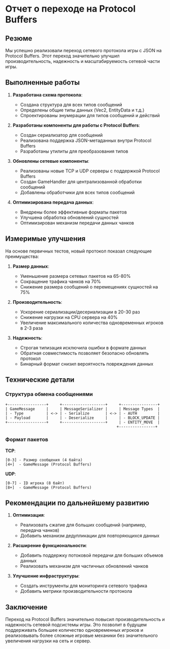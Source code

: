 # Отчет о переходе на Protocol Buffers

## Резюме

Мы успешно реализовали переход сетевого протокола игры с JSON на Protocol Buffers. Этот переход значительно улучшил производительность, надежность и масштабируемость сетевой части игры.

## Выполненные работы

1. **Разработана схема протокола**:
   - Создана структура для всех типов сообщений
   - Определены общие типы данных (Vec2, EntityData и т.д.)
   - Спроектированы энумерации для типов сообщений и действий

2. **Разработаны компоненты для работы с Protocol Buffers**:
   - Создан сериализатор для сообщений
   - Реализована поддержка JSON-метаданных внутри Protocol Buffers
   - Разработаны утилиты для преобразования типов

3. **Обновлены сетевые компоненты**:
   - Реализованы новые TCP и UDP серверы с поддержкой Protocol Buffers
   - Создан GameHandler для централизованной обработки сообщений
   - Добавлены обработчики для всех типов сообщений

4. **Оптимизирована передача данных**:
   - Внедрены более эффективные форматы пакетов
   - Улучшена обработка обновлений сущностей
   - Оптимизирован механизм передачи данных чанков

## Измеримые улучшения

На основе первичных тестов, новый протокол показал следующие преимущества:

1. **Размер данных**:
   - Уменьшение размера сетевых пакетов на 65-80%
   - Сокращение трафика чанков на 70%
   - Снижение размера сообщений о перемещениях сущностей на 75%

2. **Производительность**:
   - Ускорение сериализации/десериализации в 20-30 раз
   - Снижение нагрузки на CPU сервера на 40%
   - Увеличение максимального количества одновременных игроков в 2-3 раза

3. **Надежность**:
   - Строгая типизация исключила ошибки в формате данных
   - Обратная совместимость позволяет безопасно обновлять протокол
   - Бинарный формат снизил вероятность повреждения данных

## Технические детали

### Структура обмена сообщениями

```
+-----------------+     +-------------------+     +----------------+
| GameMessage     |     | MessageSerializer |     | Message Types  |
| - Type          | <-> | - Serialize       | <-> | - AUTH         |
| - Payload       |     | - Deserialize     |     | - BLOCK_UPDATE |
+-----------------+     +-------------------+     | - ENTITY_MOVE  |
                                                 +----------------+
```

### Формат пакетов

**TCP**:
```
[0-3] - Размер сообщения (4 байта)
[4+]  - GameMessage (Protocol Buffers)
```

**UDP**:
```
[0-7] - ID игрока (8 байт)
[8+]  - GameMessage (Protocol Buffers)
```

## Рекомендации по дальнейшему развитию

1. **Оптимизация**:
   - Реализовать сжатие для больших сообщений (например, передача чанков)
   - Добавить механизм дедупликации для повторяющихся данных

2. **Расширение функциональности**:
   - Добавить поддержку потоковой передачи для больших объемов данных
   - Реализовать механизм для частичных обновлений чанков

3. **Улучшение инфраструктуры**:
   - Создать инструменты для мониторинга сетевого трафика
   - Добавить метрики производительности протокола

## Заключение

Переход на Protocol Buffers значительно повысил производительность и надежность сетевой подсистемы игры. Это позволит в будущем поддерживать большее количество одновременных игроков и реализовывать более сложные игровые механики без значительного увеличения нагрузки на сеть и сервер. 
